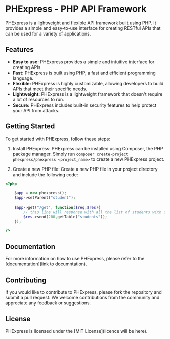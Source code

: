 # PHExpress - PHP API Framework

PHExpress is a lightweight and flexible API framework built using PHP. It provides a simple and easy-to-use interface for creating RESTful APIs that can be used for a variety of applications.

## Features

- **Easy to use:** PHExpress provides a simple and intuitive interface for creating APIs.
- **Fast:** PHExpress is built using PHP, a fast and efficient programming language.
- **Flexible:** PHExpress is highly customizable, allowing developers to build APIs that meet their specific needs.
- **Lightweight:** PHExpress is a lightweight framework that doesn't require a lot of resources to run.
- **Secure:** PHExpress includes built-in security features to help protect your API from attacks.

## Getting Started

To get started with PHExpress, follow these steps:

1. Install PHExpress: PHExpress can be installed using Composer, the PHP package manager. Simply run `composer create-project phexpress/phexpress <project_name>`   to create a new PHExpress project.

2. Create a new PHP file: Create a new PHP file in your project directory and include the following code:

```php
<?php
 
    $app = new phexpress();
    $app->setParent("student");
     
    $app->get("/get", function($req,$res){
        // this line will response with all the list of students with status code 200
        $res->send(200,getTable("students")); 
    });

?>
```

## Documentation

For more information on how to use PHExpress, please refer to the [documentation](link to documntation).

## Contributing

If you would like to contribute to PHExpress, please fork the repository and submit a pull request. We welcome contributions from the community and appreciate any feedback or suggestions.

## License

PHExpress is licensed under the [MIT License](licence will be here).

